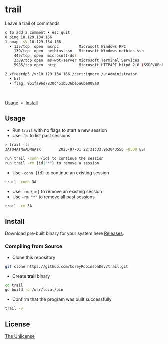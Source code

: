 # trail
Leave a trail of commands
```bash
c to add a comment • esc quit
0 ping 10.129.134.166
1 nmap -sV 10.129.134.166
  • 135/tcp  open  msrpc         Microsoft Windows RPC
    139/tcp  open  netbios-ssn   Microsoft Windows netbios-ssn
    445/tcp  open  microsoft-ds?
    3389/tcp open  ms-wbt-server Microsoft Terminal Services
    5985/tcp open  http          Microsoft HTTPAPI httpd 2.0 (SSDP/UPnP)

2 xfreerdp3 /v:10.129.134.166 /cert:ignore /u:Administrator
  • hit
  • flag: 951fa96d7830c451b536be5a6be008a0
```

<br>

[Usage](#Usage) <span>&nbsp;•&nbsp;</span> [Install](#Install)

## Usage
- Run `trail` with no flags to start a new session
- Use `-ls` to list past sessions
```bash
> trail -ls
3ATO4ATNwADMuAzK        2025-07-01 22:31:33.963043556 -0500 EST

run trail -conn {id} to continue the session
run trail -rm {id|"*"} to remove a session
```

- Use `-conn {id}` to continue an existing session
```bash
trail -conn 3A
```

- Use `-rm {id}` to remove an existing session
- Use `-rm "*"` to remove all past sessions
```bash
trail -rm 3A
```

## Install
Download pre-built binary for your system here [Releases](https://github.com/CoreyRobinsonDev/trail/releases).

### Compiling from Source
- Clone this repository
```bash
git clone https://github.com/CoreyRobinsonDev/trail.git
```
- Create **trail** binary
```bash
cd trail
go build -o /usr/local/bin
```
- Confirm that the program was built successfully
```bash
trail -v
```
## License
[The Unlicense](./LICENSE)
